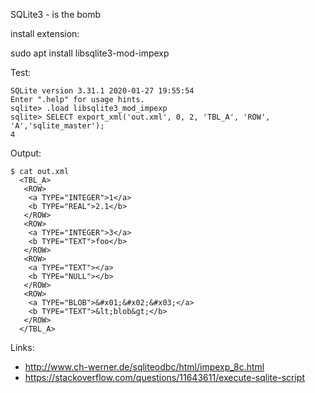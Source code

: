 SQLite3 - is the bomb

install extension:

sudo apt install libsqlite3-mod-impexp

Test:

```
SQLite version 3.31.1 2020-01-27 19:55:54
Enter ".help" for usage hints.
sqlite> .load libsqlite3_mod_impexp
sqlite> SELECT export_xml('out.xml', 0, 2, 'TBL_A', 'ROW', 'A','sqlite_master');
4
```

Output:
```
$ cat out.xml 
  <TBL_A>
   <ROW>
    <a TYPE="INTEGER">1</a>
    <b TYPE="REAL">2.1</b>
   </ROW>
   <ROW>
    <a TYPE="INTEGER">3</a>
    <b TYPE="TEXT">foo</b>
   </ROW>
   <ROW>
    <a TYPE="TEXT"></a>
    <b TYPE="NULL"></b>
   </ROW>
   <ROW>
    <a TYPE="BLOB">&#x01;&#x02;&#x03;</a>
    <b TYPE="TEXT">&lt;blob&gt;</b>
   </ROW>
  </TBL_A>
```

Links:
 - http://www.ch-werner.de/sqliteodbc/html/impexp_8c.html
 - https://stackoverflow.com/questions/11643611/execute-sqlite-script
